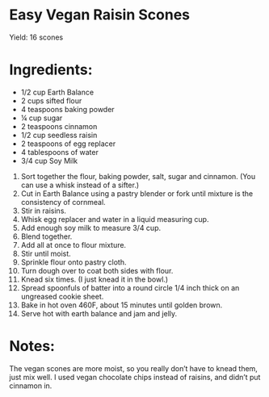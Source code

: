Easy Vegan Raisin Scones
========================

Yield: 16 scones

Ingredients:
============
* 1/2 cup Earth Balance
* 2 cups sifted flour
* 4 teaspoons baking powder
* ¼ cup sugar
* 2 teaspoons cinnamon
* 1/2 cup seedless raisin
* 2 teaspoons of egg replacer
* 4 tablespoons of water
* 3/4 cup Soy Milk 

1. Sort together the flour, baking powder, salt, sugar and cinnamon. (You can use a whisk instead of a sifter.)
2. Cut in Earth Balance using a pastry blender or fork until mixture is the consistency of cornmeal.
3. Stir in raisins.
4. Whisk egg replacer and water in a liquid measuring cup.
5. Add enough soy milk to measure 3/4 cup.
6. Blend together.
7. Add all at once to flour mixture.
8. Stir until moist.
9. Sprinkle flour onto pastry cloth.
10. Turn dough over to coat both sides with flour.
11. Knead six times. (I just knead it in the bowl.) 
12. Spread spoonfuls of batter into a round circle 1/4 inch thick on an ungreased cookie sheet.
13. Bake in hot oven 460F, about 15 minutes until golden brown. 
14. Serve hot with earth balance and jam and jelly.

Notes:
======
The vegan scones are more moist, so you really don’t have to knead them, just mix well.
I used vegan chocolate chips instead of raisins, and didn’t put cinnamon in.
